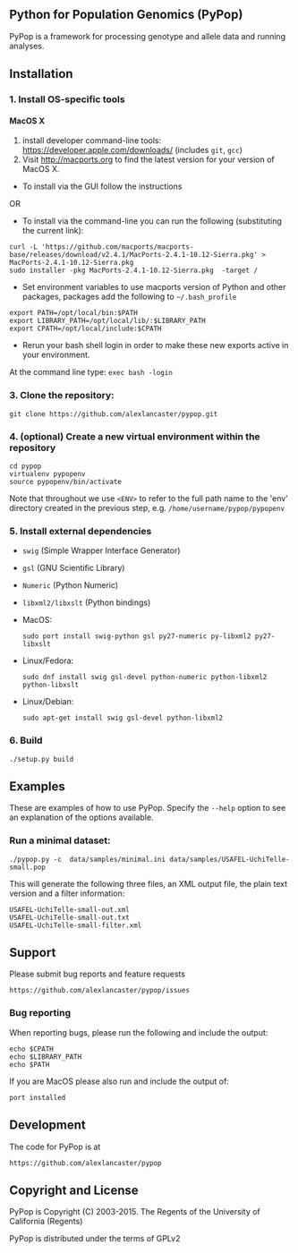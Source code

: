 ## Python for Population Genomics (PyPop)

PyPop is a framework for processing genotype and allele data and running analyses.

## Installation

### 1. Install OS-specific tools

#### MacOS X

1. install developer command-line tools: https://developer.apple.com/downloads/  (includes ```git```, ```gcc```)
2. Visit http://macports.org to find the latest version for your version of MacOS X.

* To install via the GUI follow the instructions 
 
OR

* To install via the command-line you can run the following (substituting the current link):

```
curl -L 'https://github.com/macports/macports-base/releases/download/v2.4.1/MacPorts-2.4.1-10.12-Sierra.pkg' > MacPorts-2.4.1-10.12-Sierra.pkg
sudo installer -pkg MacPorts-2.4.1-10.12-Sierra.pkg  -target /
```

* Set environment variables to use macports version of Python and other packages, packages add the following to ```~/.bash_profile```

```
export PATH=/opt/local/bin:$PATH
export LIBRARY_PATH=/opt/local/lib/:$LIBRARY_PATH
export CPATH=/opt/local/include:$CPATH
```

* Rerun your bash shell login in order to make these new exports active in your environment. 

At the command line type: ```exec bash -login```
     
### 3. Clone the repository:

    git clone https://github.com/alexlancaster/pypop.git
  
### 4. (optional) Create a new virtual environment within the repository

    cd pypop
    virtualenv pypopenv
    source pypopenv/bin/activate

Note that throughout we use ```<ENV>``` to refer to the full path name to the 'env' directory created in the previous step, e.g. ```/home/username/pypop/pypopenv```

### 5. Install external dependencies

* ```swig``` (Simple Wrapper Interface Generator) 
* ```gsl``` (GNU Scientific Library)
* ```Numeric``` (Python Numeric)
* ```libxml2/libxslt``` (Python bindings)

* MacOS:

      sudo port install swig-python gsl py27-numeric py-libxml2 py27-libxslt

* Linux/Fedora: 

      sudo dnf install swig gsl-devel python-numeric python-libxml2 python-libxslt

* Linux/Debian: 

      sudo apt-get install swig gsl-devel python-libxml2

### 6. Build

    ./setup.py build

## Examples

These are examples of how to use PyPop. Specify the `--help` option to see an
explanation of the options available.

### Run a minimal dataset:

    ./pypop.py -c  data/samples/minimal.ini data/samples/USAFEL-UchiTelle-small.pop

This will generate the following three files, an XML output file, the plain text version and a filter information:


    USAFEL-UchiTelle-small-out.xml
    USAFEL-UchiTelle-small-out.txt
    USAFEL-UchiTelle-small-filter.xml

## Support

Please submit bug reports and feature requests

    https://github.com/alexlancaster/pypop/issues

### Bug reporting

When reporting bugs, please run the following and include the output:

    echo $CPATH
    echo $LIBRARY_PATH
    echo $PATH

If you are MacOS please also run and include the output of:

    port installed

## Development

The code for PyPop is at

    https://github.com/alexlancaster/pypop

## Copyright and License

PyPop is Copyright (C) 2003-2015. The Regents of the University of California (Regents)

PyPop is distributed under the terms of GPLv2
